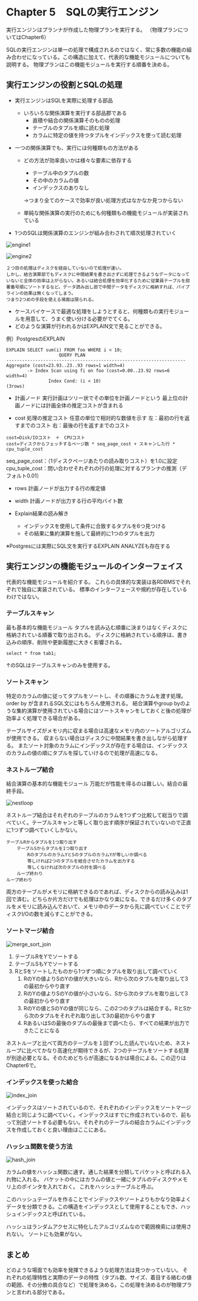 # Chapter 5　SQLの実行エンジン

実行エンジンはプランナが作成した物理プランを実行する。
（物理プランについてはChapter6）

SQLの実行エンジンは単一の処理で構成されるのではなく、常に多数の機能の組み合わせになっている。この構造に加えて、代表的な機能モジュールについても説明する。
物理プランはこの機能モジュールを実行する順番を決める。

## 実行エンジンの役割とSQLの処理

- 実行エンジンはSQLを実際に処理する部品
	- いろいろな関係演算を実行する部品郡である
		- 直積や結合の関係演算そのものの処理
		- テーブルのタプルを順に読む処理
		- カラムに特定の値を持つタプルをインデックスを使って読む処理
 - 一つの関係演算でも、実行には何種類もの方法がある
 	- どの方法が効率良いかは様々な要素に依存する
 		- テーブル中のタプルの数
 		- その中のカラムの値
 		- インデックスのありなし
 		
        →つまり全てのケースで効率が良い処理方式はなかなか見つからない
        
    - 単純な関係演算の実行のためにも何種類もの機能モジュールが実装されている
        
- 1つのSQLは関係演算のエンジンが組み合わされて順次処理されていく

![engine1](img/engine1.png)

![engine2](img/engine2.png)

```
２つ目の処理はディスクを経由していないので処理が速い。
しかし、結合演算部でもディスクに中間結果を書き出さずに処理できるようなデータになっていないと全体の効率は上がらない。あるいは結合処理を効率化するために従業員テーブルを部署番号順にソートするなど。データ読み出し部で中間データをディスクに格納すれば、パイプラインの効果は無くなってしまう。
つまり2つめの手段を使える場面は限られる。
```

- ケースバイケースで最適な処理をしようとすると、何種類もの実行モジュールを用意して、うまく使い分ける必要がでてくる。
- どのような演算が行われるかはEXPLAIN文で見ることができる。

例）PostgresのEXPLAIN
```
EXPLAIN SELECT sum(i) FROM foo WHERE i < 10;
                    QUERY PLAN
--------------------------------------------------------------------
Aggregate (cost=23.93..23..93 rows=1 width=4)
        -> Index Scan using fi on foo (cost=0.00..23.92 rows=6 width=4)
                Index Cond: (i < 10)
(3rows)
```

- 計画ノード
実行計画はツリー状でその単位を計画ノードという
最上位の計画ノードには計画全体の推定コストが含まれる

- cost
処理の推定コスト
任意の単位で相対的な数値を示す
左：最初の行を返すまでのコスト
右：最後の行を返すまでのコスト

```
cost=Disk/IOコスト　＋　CPUコスト
cost=ディスクからフェッチするページ数 * seq_page_cost + スキャンした行 * cpu_tuple_cost
```
seq_page_cost：（1ディスクページあたりの読み取りコスト）を1.0に設定
cpu_tuple_cost：問い合わせそれぞれの行の処理に対するプランナの推測（デフォルト0.01）

- rows
計画ノードが出力する行の推定値

- width
計画ノードが出力する行の平均バイト数


- Explain結果の読み解き
  - インデックスを使用して条件に合致するタプルを6つ見つける
  - その結果に集約演算を施して最終的に1つのタプルを出力

※Postgresには実際にSQL文を実行するEXPLAIN ANALYZEも存在する

## 実行エンジンの機能モジュールのインターフェイス

代表的な機能モジュールを紹介する。
これらの具体的な実装は各RDBMSでそれぞれで独自に実装されている。
標準のインターフェースや規約が存在しているわけではない。

### テーブルスキャン

最も基本的な機能モジュール
タプルを読み込む順番に決まりはなくディスクに格納されている順番で取り出される。
ディスクに格納されている順序は、書き込みの順序、削除や更新履歴に大きく影響される。

```
select * from tab1;
```

↑のSQLはテーブルスキャンのみを使用する。


### ソートスキャン

特定のカラムの値に従ってタプルをソートし、その順番にカラムを渡す処理。
order by が含まれるSQL文にはもちろん使用される。
結合演算やgroup byのような集約演算が使用されている場合にはソートスキャンをしておくと後の処理が効率よく処理できる場合がある。

テーブルサイズがメモリ内に収まる場合は高速なメモリ内のソートアルゴリズムが使用できる。
収まらない場合はディスクに中間結果を書き出しながら処理する。
またソート対象のカラムにインデックスが存在する場合は、インデックスのカラムの値の順にタプルを探していけるので処理が高速になる。


### ネストループ結合

結合演算の基本的な機能モジュール
万能だが性能を得るのは難しい。結合の最終手段。

![nestloop](img/nestloop.png)

ネストループ結合はそれぞれのテーブルのカラムを1つずつ比較して総当りで調べていく。テーブルスキャンと等しく取り出す順序が保証されていないので正直に1つずつ調べていくしかない。

```
テーブルRからタプルを1つ取り出す
	テーブルSからタプルを1つ取り出す
		RのタプルのカラムYとSのタプルのカラムYが等しいか調べる
		等しければ2つのタプルを結合させたカラムを出力する
		等しくなければ次のタプルの対を調べる
	ループ終わり
ループ終わり
```

両方のテーブルがメモリに格納できるのであれば、ディスクからの読み込みは1回で済む。どちらか片方だけでも処理はかなり楽になる。できるだけ多くのタプルをメモリに読み込んでおいて、メモリ中のデータから先に調べていくことでディスクI/Oの数を減らすことができる。

### ソートマージ結合

![merge_sort_join](img/merge_sort_join.png)

1. テーブルRをYでソートする
2. テーブルSもYでソートする
3. RとSをソートしたものから1つずつ順にタプルを取り出して調べていく
	1. RのYの値よりSのYの値が大きいなら、Rから次のタプルを取り出して3の最初からやり直す
	2. RのYの値よりSのYの値が小さいなら、Sから次のタプルを取り出して3の最初からやり直す
	3. RのYの値とSのYの値が同じなら、この2つのタプルは結合する。RとSから次のタプルをそれぞれ取り出して3の最初からやり直す
	4. RあるいはSの最後のタプルの最後まで調べたら、すべての結果が出力できたことになる

ネストループと比べて両方のテーブルを１回ずつした読んでいないため、ネストループに比べてかなり高速化が期待できるが、2つのテーブルをソートする処理が別途必要となる。そのためどちらが高速になるかは場合による。この辺りはChapter6で。

### インデックスを使った結合

![index_join](img/index_join.png)

インデックスはソートされているので、それぞれのインデックスをソートマージ結合と同じように調べていく。インデックスはすでに作成されているので、前もって別途ソートする必要もない。それぞれのテーブルの結合カラムにインデックスを作成しておくと良い理由はここにある。

### ハッシュ関数を使う方法

![hash_join](img/hash_join.png)

カラムの値をハッシュ関数に通す。通した結果を分類してバケットと呼ばれる入れ物に入れる。
バケットの中にはカラムの値と一緒にタプルのディスクやメモリ上のポインタを入れておく。
これをハッシュテーブルと呼ぶ。

このハッシュテーブルを作ることでインデックスやソートよりもかなり効率よくデータを分類できる。この構造をインデックスとして使用することもでき、ハッシュインデックスと呼ばれている。

ハッシュはランダムアクセスに特化したアルゴリズムなので範囲検索には使用されない。
ソートにも効果がない。


## まとめ

どのような場面でも効率を発揮できるような処理方法は見つかっていない。
それぞれの処理特性と実際のデータの特性（タプル数、サイズ、着目する絡むの値の範囲、その分散の具合など）で処理を決める。この処理を決めるのが物理プランと言われる部分である。
